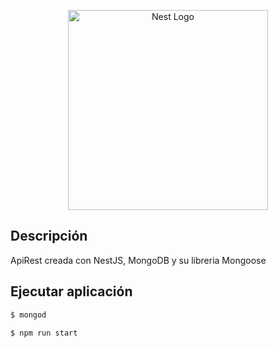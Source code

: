 <p align="center">
  <a href="http://nestjs.com/" target="blank"><img src="https://nestjs.com/img/logo_text.svg" width="320" alt="Nest Logo" /></a>
</p>


## Descripción

ApiRest creada con NestJS, MongoDB y su libreria Mongoose


## Ejecutar aplicación

```bash
$ mongod

$ npm run start

```
